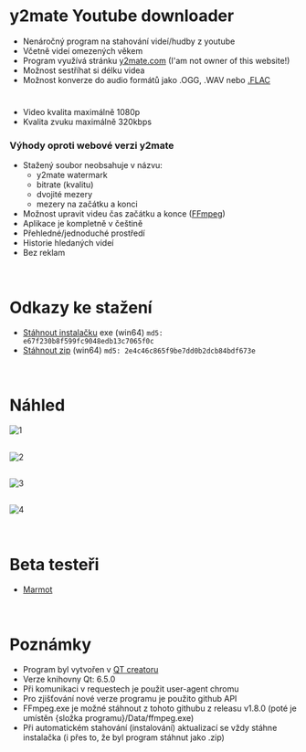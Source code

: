 # y2mate Youtube downloader

- Nenáročný program na stahování videí/hudby z youtube
- Včetně videí omezených věkem
- Program využívá stránku [y2mate.com](https://www.y2mate.com/) (I'am not owner of this website!)
- Možnost sestříhat si délku videa
- Možnost konverze do audio formátů jako .OGG, .WAV nebo [.FLAC](https://cs.wikipedia.org/wiki/Free_Lossless_Audio_Codec)
#
- Video kvalita maximálně 1080p
- Kvalita zvuku maximálně 320kbps

### Výhody oproti webové verzi y2mate
- Stažený soubor neobsahuje v názvu:
  - y2mate watermark
  - bitrate (kvalitu)
  - dvojité mezery
  - mezery na začátku a konci
- Možnost upravit videu čas začátku a konce ([FFmpeg](https://ffmpeg.org/))
- Aplikace je kompletně v češtině
- Přehledné/jednoduché prostředí
- Historie hledaných videí
- Bez reklam

<br/>

# Odkazy ke stažení

- [Stáhnout instalačku](https://github.com/RxiPland/y2mate_desktop/releases/download/v2.2.2y2mate_setup.exe) exe (win64) `md5: e67f230b8f599fc9048edb13c7065f0c`
- [Stáhnout zip](https://github.com/RxiPland/y2mate_desktop/releases/download/v2.2.2y2mate.zip) (win64) `md5: 2e4c46c865f9be7dd0b2dcb84bdf673e`


<br/>

# Náhled
![1](https://user-images.githubusercontent.com/82058894/230784145-0680c3ca-90f8-464f-bcf5-5ce51fb4ceb0.png)
##
![2](https://user-images.githubusercontent.com/82058894/227725073-b48f03c0-0bf6-4648-bd3e-f875f9171071.png)
##
![3](https://user-images.githubusercontent.com/82058894/225476745-3c9b024e-3c1b-437b-b0b9-6e3e6f8a4b0b.png)
##
![4](https://user-images.githubusercontent.com/82058894/230784152-d9ac4bdd-697b-41c1-a3b6-3c4158ac818b.png)

<br/>

# Beta testeři
- [Marmot](https://github.com/MarmotLand)

<br/>

# Poznámky

- Program byl vytvořen v [QT creatoru](https://www.qt.io/product/development-tools)
- Verze knihovny Qt: 6.5.0
- Při komunikaci v requestech je použit user-agent chromu
- Pro zjišťování nové verze programu je použito github API
- FFmpeg.exe je možné stáhnout z tohoto githubu z releasu v1.8.0 (poté je umístěn {složka programu}/Data/ffmpeg.exe)
- Při automatickém stahování (instalování) aktualizací se vždy stáhne instalačka (i přes to, že byl program stáhnut jako .zip)
